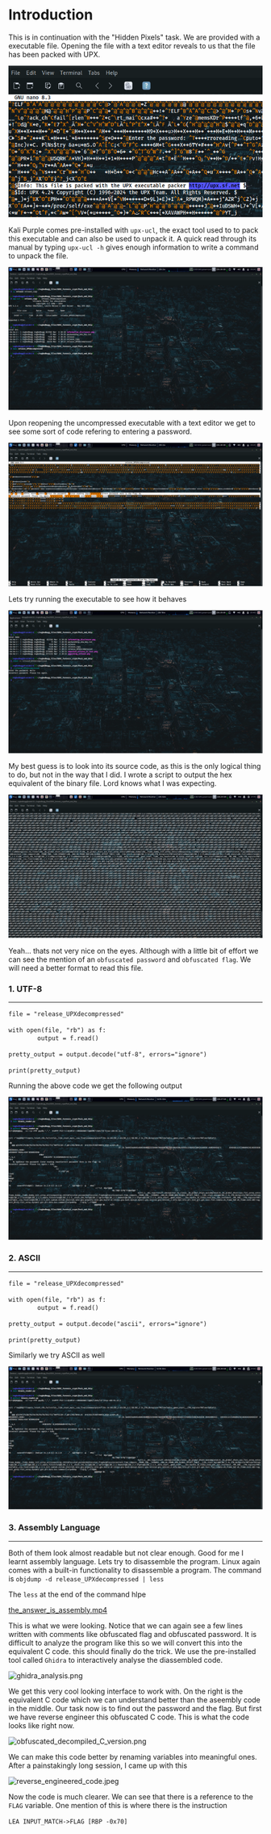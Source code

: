 # Introduction
This is in continuation with the "Hidden Pixels" task. We are provided with a executable file. Opening the file with a text editor reveals to us that the file has been packed with UPX.

![release_packed_with_UPX.png](https://github.com/rugbedbugg/GDSC_Steganog-reverseEngg/blob/master/Pack_and_Ship/documented_media/release_packed_with_UPX.png)

Kali Purple comes pre-installed with ```upx-ucl```, the exact tool used to to pack this executable and can also be used to unpack it. A quick read through its manual by typing ```upx-ucl -h``` gives enough information to write a command to unpack the file.

![unpacking_release.png](https://github.com/rugbedbugg/GDSC_Steganog-reverseEngg/blob/master/Pack_and_Ship/documented_media/unpacking_release.png)

Upon reopening the uncompressed executable with a text editor we get to see some sort of code refering to entering a password. 

![unpacked_release_in_text.png](https://github.com/rugbedbugg/GDSC_Steganog-reverseEngg/blob/master/Pack_and_Ship/documented_media/unpacked_release_in_text.png)

Lets try running the executable to see how it behaves

![running_uncompressed_release.png](https://github.com/rugbedbugg/GDSC_Steganog-reverseEngg/blob/master/Pack_and_Ship/documented_media/running_uncompressed_release.png)

My best guess is to look into its source code, as this is the only logical thing to do, but not in the way that I did. I wrote a script to output the hex equivalent of the binary file. Lord knows what I was expecting.

![tried_to_read_the_binary_and_almost died.png](https://github.com/rugbedbugg/GDSC_Steganog-reverseEngg/blob/master/Pack_and_Ship/documented_media/tried_to_read_the_binary_and_almost%20died.png)

Yeah... thats not very nice on the eyes. Although with a little bit of effort we can see the mention of an ```obfuscated password``` and ```obfuscated flag```. We will need a better format to read this file.

### 1. UTF-8
* * *
```
file = "release_UPXdecompressed"

with open(file, "rb") as f:
        output = f.read()

pretty_output = output.decode("utf-8", errors="ignore")

print(pretty_output)
```
Running the above code we get the following output

![binary_utf_8_version.png](https://github.com/rugbedbugg/GDSC_Steganog-reverseEngg/blob/master/Pack_and_Ship/documented_media/binary_utf_8_version.png)

### 2. ASCII
* * *
```
file = "release_UPXdecompressed"

with open(file, "rb") as f:
        output = f.read()

pretty_output = output.decode("ascii", errors="ignore")

print(pretty_output)
```
Similarly we try ASCII as well

![binary_ascii_version.png](https://github.com/rugbedbugg/GDSC_Steganog-reverseEngg/blob/master/Pack_and_Ship/documented_media/binary_ascii_version.png)

### 3. Assembly Language
* * *
Both of them look almost readable but not clear enough. Good for me I learnt assembly language. Lets try to disassemble the program. Linux again comes with a built-in functionality to disassemble a program. The command is
``` objdump -d release_UPXdecompressed | less ```

The ```less``` at the end of the command hlpe

[the_answer_is_assembly.mp4](https://github.com/rugbedbugg/GDSC_Steganog-reverseEngg/blob/master/Pack_and_Ship/documented_media/the_answer_is_assembly.mp4)

This is what we were looking. Notice that we can again see a few lines written with comments like obfuscated flag and obfuscated password. It is difficult to analyze the program like this so we will convert this into the equivalent C code. this should finally do the trick. We use the pre-installed tool called ```Ghidra``` to interactively analyse the diassembled code.

![ghidra_analysis.png](https://github.com/rugbedbugg/GDSC_Steganog-reverseEngg/blob/master/Pack_and_Ship/documented_media/ghidra_analysis.png)

We get this very cool looking interface to work with. On the right is the equivalent C code which we can understand better than the aseembly code in the middle. Our task now is to find out the password and the flag. But first we have reverse engineer this obfuscated C code. This is what the code looks like right now.

![obfuscated_decompiled_C_version.png](https://github.com/rugbedbugg/GDSC_Steganog-reverseEngg/blob/master/Pack_and_Ship/documented_media/obfuscated_decompiled_C_version.png)

We can make this code better by renaming variables into meaningful ones. After a painstakingly long session, I came up with this

![reverse_engineered_code.jpeg](https://github.com/rugbedbugg/GDSC_Steganog-reverseEngg/blob/master/Pack_and_Ship/documented_media/reverse_engineered_code.jpeg)

Now the code is much clearer. We can see that there is a reference to the ```FLAG``` variable. One mention of this is where there is the instruction 

```LEA INPUT_MATCH->FLAG [RBP -0x70]```
